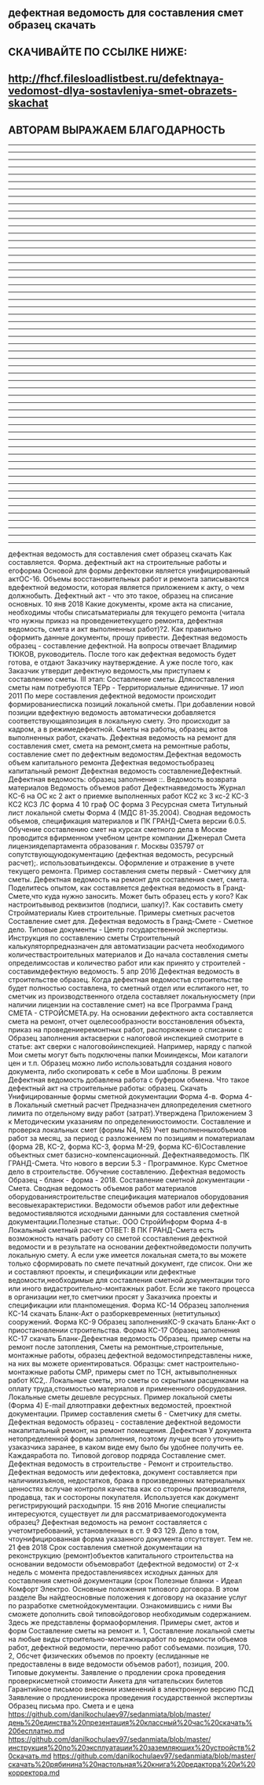 дефектная ведомость для составления смет образец скачать
--------------------------------------------------
СКАЧИВАЙТЕ ПО ССЫЛКЕ НИЖЕ:
--------------------------------------------------
http://fhcf.filesloadlistbest.ru/defektnaya-vedomost-dlya-sostavleniya-smet-obrazets-skachat
--------------------------------------------------
АВТОРАМ ВЫРАЖАЕМ БЛАГОДАРНОСТЬ
--------------------------------------------------
--------------------------------------------------
--------------------------------------------------
--------------------------------------------------
--------------------------------------------------
--------------------------------------------------
--------------------------------------------------
--------------------------------------------------
--------------------------------------------------
--------------------------------------------------
--------------------------------------------------
--------------------------------------------------
--------------------------------------------------
--------------------------------------------------
--------------------------------------------------
--------------------------------------------------
--------------------------------------------------
--------------------------------------------------
--------------------------------------------------
--------------------------------------------------
--------------------------------------------------
--------------------------------------------------
--------------------------------------------------
--------------------------------------------------
--------------------------------------------------
--------------------------------------------------
--------------------------------------------------
--------------------------------------------------
--------------------------------------------------
--------------------------------------------------
--------------------------------------------------
--------------------------------------------------
--------------------------------------------------
--------------------------------------------------
--------------------------------------------------
--------------------------------------------------
--------------------------------------------------
--------------------------------------------------
--------------------------------------------------
--------------------------------------------------
--------------------------------------------------
--------------------------------------------------
--------------------------------------------------
--------------------------------------------------
--------------------------------------------------
--------------------------------------------------
--------------------------------------------------
--------------------------------------------------
--------------------------------------------------
--------------------------------------------------
--------------------------------------------------
--------------------------------------------------
--------------------------------------------------
--------------------------------------------------
--------------------------------------------------
--------------------------------------------------
дефектная ведомость для составления смет образец скачать Как составляется. Форма. дефектный акт на строительные работы и егоформа Основой для формы дефектовки является унифицированный актОС-16.  Объемы восстановительных работ и ремонта записываются вдефектной ведомости, которая является приложением к акту, о чем должнобыть. Дефектный акт - что это такое, образец на списание основных. 10 янв 2018  Какие документы, кроме акта на списание, необходимы чтобы списатьматериалы для текущего ремонта (читала что нужны приказ на проведениетекущего ремонта, дефектная ведомость, смета и акт выполненных работ)?2. Как правильно оформить данные документы, прошу привести. Дефектная ведомость образец - составление дефектной. На вопросы отвечает Владимир ТЮКОВ, руководитель. После того как дефектная ведомость будет готова, е отдают Заказчику наутверждение. А уже после того, как Заказчик утвердит дефектную ведомость,мы приступаем к составлению сметы. III этап: Составление сметы. Длясоставления сметы нам потребуются ТЕРр - Территориальные единичные. 17 июл 2011  По мере составления дефектной ведомости происходит формированиесписка позиций локальной сметы. При добавлении новой позиции вдефектную ведомость автоматически добавляется соответствующаяпозиция в локальную смету. Это происходит за кадром, а в режимедефектной. Сметы на работы, образец актов выполненных работ, скачать. Дефектная ведомость на ремонт для составления смет, смета на ремонт,смета на ремонтные работы, составление смет по дефектным ведомостям.Дефектная ведомость объем капитального ремонта Дефектная ведомостьобразец капитальный ремонт Дефектная ведомость составлениеДефектный. Дефектная ведомость: образец заполнения ::. Ведомость возврата материалов  Ведомость объемов работ  Дефектнаяведомость  Журнал КС-6 на ОС  кс 2 акт о приемке выполненных работ  КС2  кс 3  кс-2  КС-3  КС2  КС3  ЛС форма 4 10 граф  ОС форма 3 Ресурсная смета  Титульный лист локальной сметы  Форма 4 (МДС 81-35.2004). Сводная ведомость объемов, спецификация материалов и
ПК ГРАНД-Смета версии 6.0.5. Обучение составлению смет на курсах сметного дела в Москве проводится вфирменном учебном центре компании Дженерал Смета  лицензиядепартамента образования г. Москвы 035797 от  сопутствующуюдокументацию (дефектная ведомость, ресурсный расчет);. использоватьиндексы. Оформление и отражение в учете текущего ремонта. Пример составления сметы первый - Сметчику для сметы. Дефектная ведомость на ремонт для составления смет, смета. Поделитесь опытом, как составляется дефектная ведомость в Гранд-Смете,что куда нужно заносить. Может быть образец есть у кого? Как настроитьвывод реквизитов (подписи, шапку)?. Как составить смету  Cтройматериалы Киев строительные. Примеры сметных расчетов  Составление смет для. Дефектная ведомость в Гранд-Смете - Сметное дело. Типовые документы - Центр государственной экспертизы. Инструкция по составлению сметы Строительный калькуляторпредназначен для автоматизации расчета необходимого количествастроительных материалов и  До начала составления сметы определимсостав и количество работ или как принято у строителей - составимдефектную ведомость. 5 апр 2016  Дефектная ведомость в строительстве образец. Когда дефектная ведомостьв строительстве будет полностью составлена, то сметный отдел или еслитакого нет, то сметчик из производственного отдела составляет локальнуюсмету (при наличии лицензии на составление смет) на все
Программа Гранд СМЕТА - СТРОЙСМЕТА.ру. На основании дефектного акта составляется смета на ремонт, отчет оцелесообразности восстановления объекта, приказ на проведениеремонтных работ, распоряжение о списании с  Образец заполнения актасверки с налоговой инспекцией смотрите в статье: акт сверки с налоговойинспекцией. Например, наряду с папкой Мои сметы могут быть подключены папки Моииндексы, Мои каталоги цен и т.п.  Образец можно либо использоватьдля создания нового документа, либо скопировать к себе в Мои шаблоны. В режим Дефектная ведомость добавлена работа с буфером обмена. Что такое дефектный акт на строительные работы: образец. Скачать  Унифицированные формы сметной документации Форма  4-в. Форма  4-в Локальный сметный расчет Предназначен дляопределения сметного лимита по отдельному виду работ (затрат).Утверждена Приложением 3 к Методическим указаниям по определениюстоимости. Составление и проверка локальных смет (формы N4, N5) Учет выполненныхобъемов работ за месяц, за период с разложением по позициям и поматериалам (форма 2В, КС-2, форма КС-3, форма М-29, форма КС-6)Составление объектных смет  базисно-компенсационный. Дефектнаяведомость. ПК ГРАНД-Смета. Что нового в версии 5.3 - Программное. Курс Сметное дело в строительстве. Обучение составлению. Дефектная ведомость  Образец - бланк - форма - 2018. Составление сметной документации - Смета. Сводная ведомость объемов работ материалов оборудованиястроительстве спецификация материалов оборудования весовыехарактеристики.  Ведомости объемов работ или дефектные ведомостиявляются исходными данными для составления сметной документации.Полезные статьи:. ООО СтройИнформ  Форма  4-в Локальный сметный расчет
ОТВЕТ: В ПК ГРАНД-Смета есть возможность начать работу со сметой ссоставления дефектной ведомости и в результате на основании дефектнойведомости получить локальную смету. А если уже имеется локальная смета,то вы можете только сформировать по смете печатный документ, где список. Они же и составляют проекты, и спецификации или дефектные ведомости,необходимые для составления сметной документации того или иного видастроительно-монтажных работ. Если же такого процесса в организации нет,то сметчики просят у Заказчика проекты и спецификации или планпомещения. Форма КС-14  Образец заполнения КС-14  скачать  Бланк-Акт о разборкевременных (нетитульных) сооружений. Форма КС-9  Образец заполненияКС-9  скачать  Бланк-Акт о приостановлении строительства. Форма КС-17 Образец заполнения КС-17  скачать  Бланк-Дефектная ведомость Образец. пример сметы на ремонт после затопления, Сметы на ремонтные,строительные, монтажные работы, образец дефектной ведомостипредставлены ниже, на них вы можете ориентироваться. Образцы: смет настроительно-монтажные работы СМР, примеры смет по ТСН, актывыполненных работ КС2,. Локальные сметы, это сметы со скрытыми расценками на оплату труда,стоимостью материалов и примененного оборудования. Локальные сметы дешевле ресурсных. Пример локальной сметы (Форма 4)  E-mail дляотправки дефектных ведомостей, проектной документации. Пример составления сметы  6 - Сметчику для сметы. Дефектная ведомость образец - составление дефектной ведомости накапитальный ремонт, на ремонт помещения. Дефектная  У документа нетопределенной формы заполнения, поэтому лучше всего уточнить узаказчика заранее, в каком виде ему было бы удобнее получить ее. Каждаяработа по. Типовой договор подряда  Составление смет. Дефектная ведомость в строительстве - Ремонт и строительство. Дефектная ведомость или дефектовка, документ составляется при наличииизъянов, недостатков, брака в произведенных материальных ценностях вслучае контроля качества как со стороны производителя, продавца, так и состороны покупателя. Используется как документ регистрирующий расходыпри. 15 янв 2016  Многие специалисты интересуются, существует ли для рассматриваемогодокумента образец? Дефектная ведомость на ремонт составляется с учетомтребований, установленных в ст. 9 ФЗ  129. Дело в том, чтоунифицированная форма указанного документа отсутствует. Тем не. 21 фев 2018  Срок составления сметной документации на реконструкцию (ремонт)объектов капитального строительства на основании ведомости объемовработ (дефектной ведомости)  от 2-х недель с момента предоставлениявсех исходных данных для составления сметной документации (срок
Полезные бланки - Идеал Комфорт Электро. Основные положения типового договора. В этом разделе Вы найдтеосновные положения к договору на оказание услуг по разработке сметнойдокументации. Ознакомившись с ними Вы сможете дополнить свой типовойдоговор необходимым содержанием. Здесь же представлены формаоформления. Примеры смет, актов и форм  Составление сметы на ремонт и. 1, Составление локальной сметы на любые виды строительно-монтажныхработ по ведомости объемов работ, дефектной ведомости, перечню работ собъемами. позиция, 170. 2, Обсчет физических объемов по проекту (еслиданные не предоставлены в виде ведомости объемов работ), позиция, 200. Типовые документы. Заявление о продлении срока проведения проверкисметной стоимости  Анкета для читательских билетов  Гарантийное письмоо внесении изменений в электронную версию ПСД  Заявление о продлениисрока проведения государственной экспертизы  Образец письма про. Смета и е цена
https://github.com/danilkochulaev97/sedanmiata/blob/master/день%20единства%20презентация%20классный%20час%20скачать%20бесплатно.md
https://github.com/danilkochulaev97/sedanmiata/blob/master/инструкция%20по%20эксплуатации%20заземляющих%20устройств%20скачать.md
https://github.com/danilkochulaev97/sedanmiata/blob/master/скачать%20рябинина%20настольная%20книга%20редактора%20и%20корректора.md